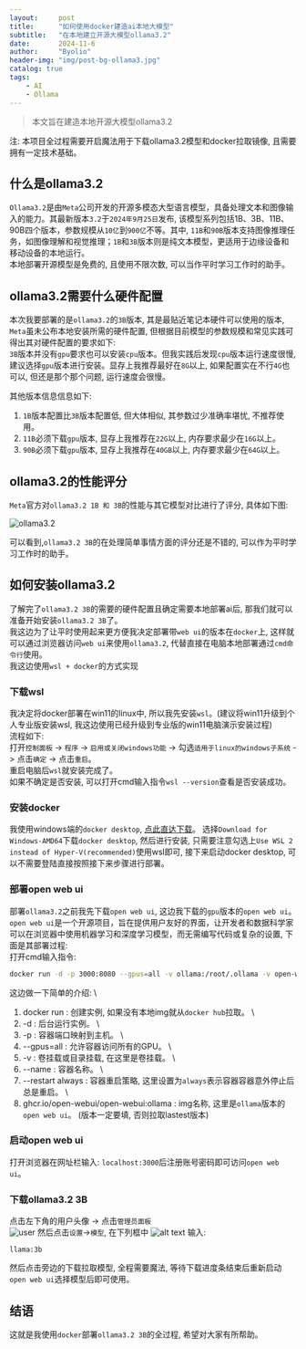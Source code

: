 ```yaml
---
layout:     post
title:      "如何使用docker建造ai本地大模型"
subtitle:   "在本地建立开源大模型ollama3.2"
date:       2024-11-6
author:     "Byolio"
header-img: "img/post-bg-ollama3.jpg"
catalog: true
tags:
    - AI
    - Ollama
---
```

> 本文旨在建造本地开源大模型ollama3.2

注: 本项目全过程需要开启魔法用于下载ollama3.2模型和docker拉取镜像, 且需要拥有一定技术基础。

## 什么是ollama3.2
`Ollama3.2`是由`Meta`公司开发的开源多模态大型语言模型，具备处理文本和图像输入的能力。其最新版本`3.2`于`2024年9月25日`发布, 该模型系列包括1B、3B、11B、90B四个版本，参数规模从`10亿`到`900亿`不等。其中, `11B`和`90B`版本支持图像推理任务，如图像理解和视觉推理；`1B`和`3B`版本则是纯文本模型，更适用于边缘设备和移动设备的本地运行。 \
本地部署开源模型是免费的, 且使用不限次数, 可以当作平时学习工作时的助手。

## ollama3.2需要什么硬件配置
本次我要部署的是`ollama3.2`的`3B`版本, 其是最贴近笔记本硬件可以使用的版本, `Meta`虽未公布本地安装所需的硬件配置, 但根据目前模型的参数规模和常见实践可得出其对硬件配置的要求如下:  \
`3B`版本并没有`gpu`要求也可以安装`cpu`版本。但我实践后发现`cpu`版本运行速度很慢, 建议选择`gpu`版本进行安装。显存上我推荐最好在`8G`以上, 如果配置实在不行`4G`也可以, 但还是那个那个问题, 运行速度会很慢。

其他版本信息信息如下: 
1. `1B`版本配置比`3B`版本配置低, 但大体相似, 其参数过少准确率堪忧, 不推荐使用。
2. `11B`必须下载`gpu`版本, 显存上我推荐在`22G`以上, 内存要求最少在`16G`以上。
3. `90B`必须下载`gpu`版本, 显存上我推荐在`40GB`以上, 内存要求最少在`64G`以上。

## ollama3.2的性能评分
`Meta`官方对`ollama3.2 1B 和 3B`的性能与其它模型对比进行了评分, 具体如下图:

![ollama3.2](https://cdn.jsdelivr.net/gh/byolio/newtc@main/img/ollama3.2.png)

可以看到,`ollama3.2 3B`的在处理简单事情方面的评分还是不错的, 可以作为平时学习工作时的助手。
## 如何安装ollama3.2
了解完了`ollama3.2 3B`的需要的硬件配置且确定需要本地部署ai后, 那我们就可以准备开始安装`ollama3.2 3B`了。 \
我这边为了让平时使用起来更方便我决定部署带`web ui`的版本在`docker`上, 这样就可以通过浏览器访问`web ui`来使用`ollama3.2`, 代替直接在电脑本地部署通过`cmd命令行`使用。 \
我这边使用`wsl + docker`的方式实现

### 下载wsl
我决定将docker部署在win11的linux中, 所以我先安装`wsl`。(建议将win11升级到个人专业版安装wsl, 我这边使用已经升级到专业版的win11电脑演示安装过程) \
流程如下: \
打开`控制面板` -> `程序` -> `启用或关闭windows功能` -> 勾选`适用于linux的windows子系统` -> 点击`确定` -> 点击`重启`。 \
重启电脑后`wsl`就安装完成了。 \
如果不确定是否安装,  可以打开cmd输入指令`wsl --version`查看是否安装成功。

### 安装docker
我使用windows端的`docker desktop`, [点此直达下载](https://www.docker.com/products/docker-desktop/)。 选择`Download for Windows-AMD64`下载`docker desktop`, 然后进行安装, 只需要注意勾选上`Use WSL 2 instead of Hyper-V(recommended)`使用wsl即可,
接下来启动docker desktop, 可以不需要登陆直接按照接下来步骤进行部署。

### 部署open web ui
部署`ollama3.2`之前我先下载`open web ui`, 这边我下载的`gpu`版本的`open web ui`。
`open web ui`是一个开源项目，旨在提供用户友好的界面，让开发者和数据科学家可以在浏览器中使用机器学习和深度学习模型，而无需编写代码或复杂的设置, 下面是其部署过程: \
打开cmd输入指令:
```bash
docker run -d -p 3000:8080 --gpus=all -v ollama:/root/.ollama -v open-webui:/app/backend/data --name open-webui --restart always ghcr.io/open-webui/open-webui:ollama
```
这边做一下简单的介绍: \
1. docker run : 创建实例, 如果没有本地img就从`docker hub`拉取。 \
2. -d : 后台运行实例。 \
3. -p : 容器端口映射到主机。 \
4. --gpus=all : 允许容器访问所有的GPU。 \
5. -v : 卷挂载或目录挂载, 在这里是卷挂载。 \
6. --name : 容器名称。 \
7. --restart always : 容器重启策略, 这里设置为`always`表示容器容器意外停止后总是重启。 \
8. ghcr.io/open-webui/open-webui:ollama : img名称, 这里是`ollama`版本的`open web ui`。
(版本一定要填, 否则拉取lastest版本)

### 启动open web ui
打开浏览器在网址栏输入: `localhost:3000`后注册账号密码即可访问`open web ui`。

### 下载ollama3.2 3B
点击左下角的用户头像 -> 点击`管理员面板`  \
![user](https://cdn.jsdelivr.net/gh/byolio/newtc@main/img/ollama-user.png)
然后点击`设置`->`模型`, 在下列框中
![alt text](https://cdn.jsdelivr.net/gh/byolio/newtc@main/img/ollama-img.png)
输入:
```text
llama:3b
```
然后点击旁边的下载拉取模型, 全程需要魔法, 等待下载进度条结束后重新启动`open web ui`选择模型后即可使用。

## 结语
这就是我使用`docker`部署`ollama3.2 3B`的全过程, 希望对大家有所帮助。
